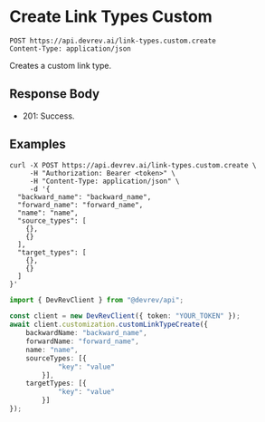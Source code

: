 # Create Link Types Custom

```http
POST https://api.devrev.ai/link-types.custom.create
Content-Type: application/json
```

Creates a custom link type.



## Response Body

- 201: Success.

## Examples

```shell
curl -X POST https://api.devrev.ai/link-types.custom.create \
     -H "Authorization: Bearer <token>" \
     -H "Content-Type: application/json" \
     -d '{
  "backward_name": "backward_name",
  "forward_name": "forward_name",
  "name": "name",
  "source_types": [
    {},
    {}
  ],
  "target_types": [
    {},
    {}
  ]
}'
```

```typescript
import { DevRevClient } from "@devrev/api";

const client = new DevRevClient({ token: "YOUR_TOKEN" });
await client.customization.customLinkTypeCreate({
    backwardName: "backward_name",
    forwardName: "forward_name",
    name: "name",
    sourceTypes: [{
            "key": "value"
        }],
    targetTypes: [{
            "key": "value"
        }]
});

```